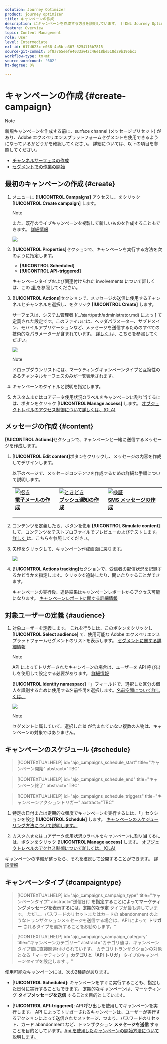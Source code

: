 ```yaml
---
solution: Journey Optimizer
product: journey optimizer
title: キャンペーンの作成
description: にキャンペーンを作成する方法を説明しています。 [!DNL Journey Optimizer]
feature: Overview
topic: Content Management
role: User
level: Intermediate
exl-id: 617d623c-e038-4b5b-a367-5254116b7815
source-git-commit: 5f8a765eefe4033a642c46e18be518d29b196bc3
workflow-type: tm+mt
source-wordcount: '602'
ht-degree: 0%

---
```


# キャンペーンの作成 {#create-campaign}

>[!NOTE]
>
>新規キャンペーンを作成する前に、surface channel (メッセージプリセット) があり、Adobe エクスペリエンスプラットフォームセグメントを使用できるようになっているかどうかを確認してください。 詳細については、以下の項目を参照してください。
>
>* [チャンネルサーフェスの作成](../configuration/channel-surfaces.md)
>* [セグメントでの作業の開始](../segment/about-segments.md)


## 最初のキャンペーンの作成 {#create}

1. メニューに **[!UICONTROL Campaigns]** アクセスし、をクリック **[!UICONTROL Create campaign]** します。

   >[!NOTE]
   >
   >また、既存のライブキャンペーンを複製して新しいものを作成することもできます。 [詳細情報](modify-stop-campaign.md#duplicate)

   ![](assets/create-campaign.png)

1. **[!UICONTROL Properties]**&#x200B;セクションで、キャンペーンを実行する方法を次のように指定します。

   * **[!UICONTROL Scheduled]**
   * **[!UICONTROL API-triggered]**

   キャンペーンタイプおよび関連付けられた involvements について詳しくは、この [ 項 ](#campaigntype) を参照してください。

1. **[!UICONTROL Actions]**&#x200B;セクションで、メッセージの送信に使用するチャンネルとチャンネルを選択し、をクリック **[!UICONTROL Create]** します。

   サーフェスは、システム管理者 ](../start/path/administrator.md) によっ [ て定義された設定です。このファイルには、ヘッダパラメーター、サブドメイン、モバイルアプリケーションなど、メッセージを送信するためのすべての技術的なパラメーターが含まれています。 [詳しく ](../configuration/channel-surfaces.md) は、こちらを参照してください。

   ![](assets/create-campaign-action.png)

   >[!NOTE]
   >
   >ドロップダウンリストには、マーケティングキャンペーンタイプと互換性のあるチャンネルサーフェスのみが一覧表示されます。

1. キャンペーンのタイトルと説明を指定します。

   <!--To test the content of your message, toggle the **[!UICONTROL Content experiment]** option on. This allows you to test multiple variables of a delivery on populations samples, in order to define which treatment has the biggest impact on the targeted population.[Learn more about content experiment](../campaigns/content-experiment.md).-->

1. カスタムまたはコアデータ使用状況のラベルをキャンペーンに割り当てるには、ボタンをクリック **[!UICONTROL Manage access]** します。 [オブジェクトレベルのアクセス制御について詳しくは、(OLA)](../administration/object-based-access.md)

## メッセージの作成 {#content}

**[!UICONTROL Actions]**&#x200B;セクションで、キャンペーンと一緒に送信するメッセージを作成します。

1. **[!UICONTROL Edit content]**&#x200B;ボタンをクリックし、メッセージの内容を作成してデザインします。

   以下のページで、メッセージコンテンツを作成するための詳細な手順について説明します。

   <table style="table-layout:fixed">
    <tr style="border: 0;">
    <td>
    <a href="../email/create-email.md">
    <img alt="招き" src="../assets/do-not-localize/email.jpg">
    </a>
    <div><a href="../email/create-email.md"><strong>電子メールの作成</strong>
    </div>
    <p>
    </td>
    <td>
    <a href="../push/create-push.md">
      <img alt="ときどき" src="../assets/do-not-localize/push.jpg">
    </a>
    <div>
    <a href="../push/create-push.md"><strong>プッシュ通知の作成</strong></a>
    </div>
    <p>
    </td>
    <td>
    <a href="../sms/create-sms.md">
      <img alt="検証" src="../assets/do-not-localize/sms.jpg">
    </a>
    <div>
    <a href="../sms/create-sms.md"><strong>SMS メッセージの作成</strong></a>
    </div>
    <p>
    </td>
    </tr>
    </table>

1. コンテンツを定義したら、ボタンを使用 **[!UICONTROL Simulate content]** して、コンテンツをテストプロファイルでプレビューおよびテストします。 [詳しく ](../email/preview.md) は、こちらを参照してください。

1. 矢印をクリックして、キャンペーン作成画面に戻ります。

   ![](assets/create-campaign-design.png)

1. **[!UICONTROL Actions tracking]**&#x200B;セクションで、受信者の配信状況を記録するかどうかを指定します。クリックを追跡したり、開いたりすることができます。

   キャンペーンの実行後、追跡結果はキャンペーンレポートからアクセス可能になります。 [キャンペーンレポートに関する詳細情報](../reports/campaign-global-report.md)

## 対象ユーザーの定義 {#audience}

1. 対象ユーザーを定義します。 これを行うには、このボタンをクリックし **[!UICONTROL Select audience]** て、使用可能な Adobe エクスペリエンスプラットフォームセグメントのリストを表示します。 [セグメントに関する詳細情報](../segment/about-segments.md)

   >[!NOTE]
   >
   >API によってトリガーされたキャンペーンの場合は、ユーザーを API 呼び出しを使用して設定する必要があります。 [詳細情報](api-triggered-campaigns.md)

   **[!UICONTROL Identity namespace]**「」フィールドで、選択した区分の個人を識別するために使用する名前空間を選択します。[名前空間について詳しくは、](../event/about-creating.md#select-the-namespace)

   ![](assets/create-campaign-namespace.png)

   >[!NOTE]
   >
   >セグメントに属していて、選択した id が含まれていない複数の人物は、キャンペーンの対象ではありません。

   <!--If you are are creating an API-triggered campaign, the **[!UICONTROL cURL request]** section allows you to retrieve the **[!UICONTROL Campaign ID]** to use in the API call. [Learn more](api-triggered-campaigns.md)-->

## キャンペーンのスケジュール {#schedule}

>[!CONTEXTUALHELP]
>id="ajo_campaigns_schedule_start"
>title="キャンペーン開始"
>abstract="TBC"

>[!CONTEXTUALHELP]
>id="ajo_campaigns_schedule_end"
>title="キャンペーン終了"
>abstract="TBC"

>[!CONTEXTUALHELP]
>id="ajo_campaigns_schedule_triggers"
>title="キャンペーンアクショントリガー"
>abstract="TBC"

1. 特定の日付または定期的な頻度でキャンペーンを実行するには、「」セクションを設定 **[!UICONTROL Schedule]** します。 [キャンペーンのスケジューリング方法について説明します。](#schedule)

1. カスタムまたはコアデータ使用状況のラベルをキャンペーンに割り当てるには、ボタンをクリック **[!UICONTROL Manage access]** します。 [オブジェクトレベルのアクセス制御について詳しくは、(OLA)](../administration/object-based-access.md)

キャンペーンの準備が整ったら、それを確認して公開することができます。 [詳細情報](#review-activate)

## キャンペーンタイプ {#campaigntype}

>[!CONTEXTUALHELP]
>id="ajo_campaigns_campaign_type"
>title="キャンペーンタイプ"
>abstract="送信日付 **を指定することによってマーケティングメッセージを表示するには、定期的な予定** タイプが最も適しています。 ただし、パスワードのリセットまたはカードの abandonment のようなトランザクションメッセージを送信する場合は、API によって **トリガー** されるタイプを選択することをお勧めします。"

>[!CONTEXTUALHELP]
>id="ajo_campaigns_campaign_category"
>title="キャンペーンカテゴリー"
>abstract="カテゴリ値は、キャンペーンタイプ値に直接関連付けられています。 カテゴリトランザクションの対象となる「マーケティング **」カテゴリと「API トリガ」** タイプのキャンペーンタイプを設定します **。**"

使用可能なキャンペーンには、次の2種類があります。

* **[!UICONTROL Scheduled]**: キャンペーンをすぐに実行することも、指定した日付に実行することもできます。 定期的なキャンペーンは、マーケティング **タイプメッセージを送信** することを目的としています。

* **[!UICONTROL API-triggered]**: API 呼び出しを使用してキャンペーンを実行します。 API によってトリガーされるキャンペーンは、ユーザーが実行するアクションによって送信されたメッセージ、つまり、パスワードのリセット、カード abandonment など、トランザクション **メッセージを送信** することを目的としています。[Api を使用したキャンペーンの開始方法について説明します。](api-triggered-campaigns.md)
